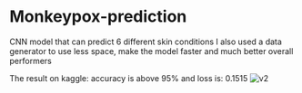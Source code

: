 # Monkeypox-prediction
CNN model that can predict 6 different skin conditions
I also used a data generator to use less space, make the model faster and much better overall performers

The result on kaggle:
accuracy is above 95%
and loss is: 0.1515
![v2](https://user-images.githubusercontent.com/80150303/184499224-5e604361-3ffc-4008-ac0f-fedcf4634c1a.png)
